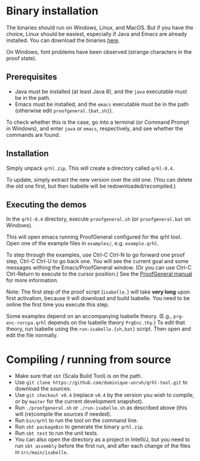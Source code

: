 # Binary installation

The binaries should run on Windows, Linux, and MacOS.
But if you have the choice, Linux should be easiest, especially if Java and Emacs are already installed.
You can download the binaries [here](https://github.com/dominique-unruh/qrhl-tool/releases). 

On Windows, font problems have been observed (strange characters in the proof state).  

## Prerequisites

* Java must be installed (at least Java 8), and the `java` executable must be in the path.
* Emacs must be installed, and the `emacs` executable must be in the path (otherwise edit `proofgeneral.{bat,sh}`).

To check whether this is the case, go into a terminal (or Command Prompt in Windows),
and enter `java` or `emacs`, respectively, and see whether the commands are found.


## Installation

Simply unpack `qrhl.zip`. This will create a directory called `qrhl-0.4`.

To update, simply extract the new version over the old one. (You can
delete the old one first, but then Isabelle will be
redownloaded/recompiled.)

## Executing the demos

In the `qrhl-0.4` directory, execute `proofgeneral.sh` (or `proofgeneral.bat` on Windows).

This will open emacs running ProofGeneral configured for the qrhl
tool.  Open one of the example files in `examples/`,
e.g. `example.qrhl`.

To step through the examples, use Ctrl-C Ctrl-N to go forward one proof step, Ctrl-C Ctrl-U to go back one.
You will see the current goal and some messages withing the Emacs/ProofGeneral window.
(Or you can use Ctrl-C Ctrl-Return to execute to the cursor position.)
See the [ProofGeneral manual](https://proofgeneral.github.io/doc/userman/) for more information.

Note: The first step of the proof script (`isabelle.`) will take **very long** upon first activation,
because it will download and build Isabelle. 
You need to be online the first time you execute this step. 


Some examples depend on an accompanying Isabelle theory. (E.g., 
 `prg-enc-rorcpa.qrhl` depends on the Isabelle theory `PrgEnc.thy`.)
To edit that theory, run Isabelle using the `run-isabelle.{sh,bat}` script.
Then open and edit the file normally.

# Compiling / running from source

* Make sure that `sbt` (Scala Build Tool) is on the path.
* Use `git clone https://github.com/dominique-unruh/qrhl-tool.git` to download the sources.
* Use `git checkout v0.4` (replace `v0.4` by the version you wish to compile, or by `master` for the current development snapshot). 
* Run `./proofgeneral.sh` or `./run-isabelle.sh` as described above (this will (re)compile the sources if needed).
* Run `bin/qrhl` to run the tool on the command line.
* Run `sbt packageBin` to generate the binary `qrhl.zip`.
* Run `sbt test` to run the unit tests.
* You can also open the directory as a project in Intelli/J, but you need to run `sbt assembly` before the first run,
  and after each change of the files in `src/main/isabelle`.
